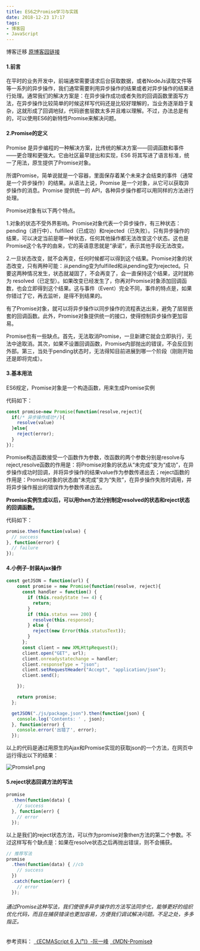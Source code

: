 ```yaml
---
title: ES6之Promise学习与实践
date: 2018-12-23 17:17
tags:
- 博客园
- JavaScript
---
```


博客迁移 [原博客园链接](https://www.cnblogs.com/peerless1029/p/10164858.html)

#### 1.前言

在平时的业务开发中，前端通常需要请求后台获取数据，或者NodeJs读取文件等等一系列的异步操作，我们通常需要利用异步操作的结果或者对异步操作的结果进行处理。通常我们的解决方案是：在异步操作成功或者失败的回调函数里面写方法，在异步操作比较简单的时候这样写代码还是比较好理解的，当业务逐渐趋于复杂，这就形成了回调地狱，代码嵌套层数太多并且难以理解。不过，办法总是有的，可以使用ES6的新特性Promise来解决问题。
<!--more-->

#### 2.Promise的定义

Promise 是异步编程的一种解决方案，比传统的解决方案——回调函数和事件——更合理和更强大。它由社区最早提出和实现，ES6 将其写进了语言标准，统一了用法，原生提供了Promise对象。

所谓Promise，简单说就是一个容器，里面保存着某个未来才会结束的事件（通常是一个异步操作）的结果。从语法上说，Promise 是一个对象，从它可以获取异步操作的消息。Promise 提供统一的 API，各种异步操作都可以用同样的方法进行处理。

Promise对象有以下两个特点。

1.对象的状态不受外界影响。Promise对象代表一个异步操作，有三种状态：pending（进行中）、fulfilled（已成功）和rejected（已失败）。只有异步操作的结果，可以决定当前是哪一种状态，任何其他操作都无法改变这个状态。这也是Promise这个名字的由来，它的英语意思就是“承诺”，表示其他手段无法改变。

2.一旦状态改变，就不会再变，任何时候都可以得到这个结果。Promise对象的状态改变，只有两种可能：从pending变为fulfilled和从pending变为rejected。只要这两种情况发生，状态就凝固了，不会再变了，会一直保持这个结果，这时就称为 resolved（已定型）。如果改变已经发生了，你再对Promise对象添加回调函数，也会立即得到这个结果。这与事件（Event）完全不同，事件的特点是，如果你错过了它，再去监听，是得不到结果的。

有了Promise对象，就可以将异步操作以同步操作的流程表达出来，避免了层层嵌套的回调函数。此外，Promise对象提供统一的接口，使得控制异步操作更加容易。

Promise也有一些缺点。首先，无法取消Promise，一旦新建它就会立即执行，无法中途取消。其次，如果不设置回调函数，Promise内部抛出的错误，不会反应到外部。第三，当处于pending状态时，无法得知目前进展到哪一个阶段（刚刚开始还是即将完成）。

#### 3.基本用法

ES6规定，Promise对象是一个构造函数，用来生成Promise实例

代码如下：

~~~javascript
const promise=new Promise(function(resolve,reject){
  if(/* 异步操作成功*/){
    resolve(value)
  }else{
    reject(error);
  }
});
~~~

Promise构造函数接受一个函数作为参数，改函数的两个参数分别是resolve与reject,resolve函数的作用是：将Promise对象的状态从“未完成”变为“成功”，在异步操作成功时回调，并将异步操作的结果value作为参数传递出去；reject函数的作用是：Promise对象的状态由“未完成”变为“失败”，在异步操作失败时调用，并将异步操作报出的错误作为参数传递出去。

**Promise实例生成以后，可以用then方法分别制定resolved的状态和reject状态的回调函数。**

代码如下：

~~~javascript
promise.then(function(value) {
  // success
}, function(error) {
  // failure
});
~~~

#### 4.小例子-封装Ajax操作

~~~javascript
const getJSON = function(url) {
    const promise = new Promise(function(resolve, reject){
      const handler = function() {
        if (this.readyState !== 4) {
          return;
        }
        if (this.status === 200) {
          resolve(this.response);
        } else {
          reject(new Error(this.statusText));
        }
      };
      const client = new XMLHttpRequest();
      client.open("GET", url);
      client.onreadystatechange = handler;
      client.responseType = "json";
      client.setRequestHeader("Accept", "application/json");
      client.send();

    });

    return promise;
  };

  getJSON("./js/package.json").then(function(json) {
    console.log('Contents: ' , json);
  }, function(error) {
    console.error('出错了', error);
  });
~~~

以上的代码是通过用原生的Ajax和Promise实现的获取json的一个方法，在网页中运行得出以下的结果：

![Promsie1.png](https://i.loli.net/2019/10/20/MnhFwLqlKIbo9jf.png)

#### 5.reject状态回调方法的写法

~~~javascript
promise
  .then(function(data) {
    // success
  }, function(err) {
    // error
  });
~~~

以上是我们的reject状态方法，可以作为promise对象then方法的第二个参数。不过这样写有个缺点是：如果在resolve状态之后再抛出错误，则不会捕获。

~~~javascript
// 推荐写法
promise
  .then(function(data) { //cb
    // success
  })
  .catch(function(err) {
    // error
  });
~~~

###### 通过Promise这种写法，我们使很多异步操作的方法写法同步化，能够更好的组织优化代码，而且在捕获错误也更加容易，方便我们调试解决问题。不足之处，多多指正。

参考资料：
 [《ECMAScript 6 入门》-阮一峰](http://es6.ruanyifeng.com/#docs/promise)
 [《MDN-Promise》](https://developer.mozilla.org/zh-CN/docs/Web/JavaScript/Guide/Using_promises)




